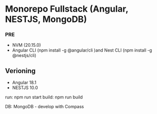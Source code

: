 # Monorepo Fullstack (Angular, NESTJS, MongoDB)

### PRE
- NVM (20.15.0)
- Angular CLI (npm install -g @angular/cli )and Nest CLI (npm install -g @nestjs/cli)

## Verioning
- Angular 18.1
- NESTJS 10.0

run: npm run start
build: npm run build

DB: MongoDB - develop with Compass